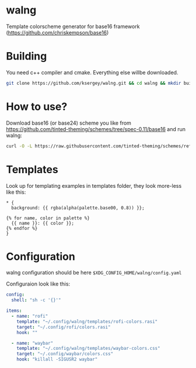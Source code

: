 # walng

Template colorscheme generator for base16 framework (https://github.com/chriskempson/base16)

# Building

You need c++ compiler and cmake. Everything else willbe downloaded.

```sh
git clone https://github.com/ksergey/walng.git && cd walng && mkdir build && cd build && cmake .. && make

```

# How to use?

Download base16 (or base24) scheme you like from https://github.com/tinted-theming/schemes/tree/spec-0.11/base16 and
run walng:

```sh
curl -O -L https://raw.githubusercontent.com/tinted-theming/schemes/refs/heads/spec-0.11/base16/terracotta.yaml && ./walng --theme terracotta.yaml

```

# Templates

Look up for templating examples in templates folder, they look more-less like this:

```jinja
* {
  background: {{ rgba(alpha(palette.base00, 0.8)) }};

{% for name, color in palette %}
  {{ name }}: {{ color }};
{% endfor %}
}

```

# Configuration

walng configuration should be here `$XDG_CONFIG_HOME/walng/config.yaml`

Configuraion look like this:

```yaml
config:
  shell: "sh -c '{}'"

items:
  - name: "rofi"
    template: "~/.config/walng/templates/rofi-colors.rasi"
    target: "~/.config/rofi/colors.rasi"
    hook: ""

  - name: "waybar"
    template: "~/.config/walng/templates/waybar-colors.css"
    target: "~/.config/waybar/colors.css"
    hook: "killall -SIGUSR2 waybar"

```
